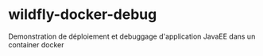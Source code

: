 # wildfly-docker-debug
Demonstration de déploiement et debuggage d'application JavaEE dans un container docker
